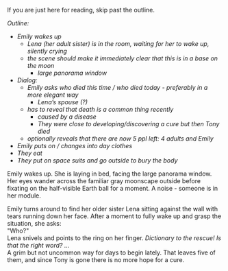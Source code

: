 If you are just here for reading, skip past the outline.

*Outline:*

* *Emily wakes up* 
  * *Lena (her adult sister) is in the room, waiting for her to wake up, silently crying*
  * *the scene should make it immediately clear that this is in a base on the moon* 
    * *large panorama window*
* *Dialog:* 
  * *Emily asks who died this time / who died today - preferably in a more elegant way* 
    * *Lena’s spouse (?)*
  * *has to reveal that death is a common thing recently* 
    * *caused by a disease*
    * *They were close to developing/discovering a cure but then Tony died*
  * *optionally reveals that there are now 5 ppl left: 4 adults and Emily*
* *Emily puts on / changes into day clothes*
* *They eat*
* *They put on space suits and go outside to bury the body*

Emily wakes up. She is laying in bed, facing the large panorama window. Her eyes wander across the familiar gray moonscape outside before fixating on the half-visible Earth ball for a moment. A noise - someone is in her module.

Emily turns around to find her older sister Lena sitting against the wall with tears running down her face. After a moment to fully wake up and grasp the situation, she asks:  
"Who?"  
Lena snivels and points to the ring on her finger. *Dictionary to the rescue! Is that the right word? ...*  
A grim but not uncommon way for days to begin lately. That leaves five of them, and since Tony is gone there is no more hope for a cure.